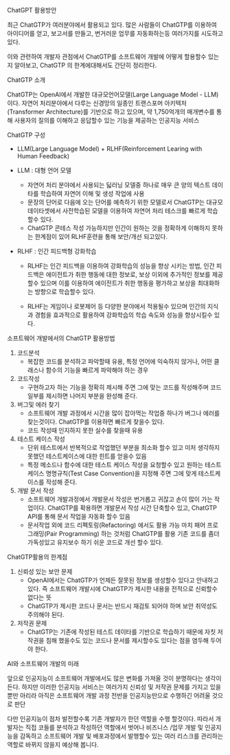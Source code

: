 ChatGPT 활용방안



최근 ChatGTP가 여러분야에서 활용되고 있다.  많은 사람들이 ChatGTP를 이용하여 아이디어를 얻고, 보고서를 만들고, 번거러운 업무를 자동화하는등 여러가지를 시도하고 있다.

이와 관련하여 개발자 관점에서  ChatGTP를 소프트웨어 개발에 어떻게 할용할수 있는지 알아보고,  ChatGTP 의 한계에대해서도 간단히 정리한다.



 ChatGTP 소개

 ChatGTP는 OpenAI에서 개발한 대규모언어모델(Large Language Model - LLM) 이다. 자연어 처리분야에서 다루는 신경망의 일종인 트랜스포머 아키텍처(Transformer Architecture)를 기반으로 하고 있으며, 약 1,750억개의 매개변수를 통해 사용자의 질의를  이해하고 응답할수 있는 기능을 제공하는 인공지능 서비스



 ChatGTP 구성

- LLM(Large Language Model) + RLHF(Reinforcement Learing with Human Feedback)

- LLM : 대형 언어 모델

  - 자연어 처리 분야에서 사용되는 딟러닝 모델중 하나로 매우 큰 양의 텍스트 데이타를 학습하여 자연어 이해 및 생성 작업에 사용
  - 문장의 단어로 다음에 오는 단어를 예측하기 위한 모델로서  ChatGTP는 대규모 데이타셋에서 사전학습된 모델을 이용하여 자연어 처리 테스크를 빠르게 학습할수 있다.
  -  ChatGTP 콘테스 작성 가능하지만 인간이 원하는 것을 정확하게 이해하지 못하는 한계점이 있어 RLHF훈련을 통해 보안/개선 되고있다.

- RLHF : 인간 피드백형 강화학습

  - RLHF는 인간 피드백을 이용하여 강화학습의 성능을 향상 시키는 방법, 인간 피드백은 에이전트가 취한 행동에 대한 정보로, 보상 이외에 추가적인 정보를 제공할수 있으며 이를 이용하여 에이전트가 취한 행동을 평가하고 보상을 최대화하는 방향으로 학습할수 있다.

  - RLHF는 게임이나 로봇제어 등 다양한 분야에서 적용될수 있으며 인간의 지식과 경험을 효과적으로 활용하여 강화학습의 학습 속도와 성능을 향상시킬수 있다.

    

소프트웨어 개발에서의  ChatGTP 활용방법

1) 코드분석
   - 복잡한 코드를 분석하고 파악할때 유용,  특정 언어에 익숙하지 않거나, 어떤 클래스나 함수의 기능을 빠르게 파악해야 하는 경우
2) 코드작성
   - 구현하고자 하는 기능을 정확히 제시해 주면 그에 맞는 코드를 작성해주며 코드 일부를 제시하면 나머지 부분을 완성해 준다. 
3) 버그및 에러 찾기
   - 소프트웨어 개발 과정에서 시간을 많이 잡아먹는 작업중 하나가 버그나 에러를 찾는것이다.  ChatGTP를 이용하면 빠르게 찾을수 있다.
   - 코드 작성때 인지하지 못한 실수를 찾을때 유용
4) 테스트 케이스 작성
   - 단위 테스트에서 반복적으로 작업했던 부분을 최소화 할수 있고 미처 생각하지 못했던 테스트케이스에 대한 힌트를 얻을수 있음
   - 특정 메소드나 함수에 대한 테스트 케이스 작성을 요청할수 있고 원하는 테스트케이스 명명규칙(Test Case Convention)을 지정해 주면 그에 맞게 테스트케이스를 작성해 준다.
5) 개발 문서 작성
   - 소프트웨어 개발과정에서 개발문서 작성은 번거롭고 귀잖고 손이 많이 가는 작업이다.  ChatGTP를 확용하면 개발문서 작성 시간 단축할수 있고,  ChatGTP API를 통해 문서 작업을 자동화 할수 있음
   - 문서작업 외에 코드 리펙토링(Refactoring) 에서도 활용 가능 마치 패어 프로그래밍(Pair Programming)  하는 것처럼  ChatGTP를 활용 기존 코드를 좀더 가독성있고 유지보수 하기 쉬운 코드로 개선 할수 있다.



 ChatGTP활용의 한계점

1) 신뢰성 있는 보안 문제
   - OpenAI에서는  ChatGTP가 언제든 잘못된 정보를 생성할수 있다고 안내하고 있다. 즉 소프트웨어 개발시에  ChatGTP가 제시한 내용을 전적으로 신뢰할수 없다는 뜻
   -  ChatGTP가 제시한 코드나 문서는 반드시 재검토 되어야 하며 보안 취약성도 주의해야 된다.
2) 저작권 문제
   -  ChatGTP는 기존에 작성된 테스트 데이타를 기반으로 학습하기 때문에 자칫 저작권을 침해 했을수도 있는 코드나 문서를 제시할수도 있다는 점을 염두해 두어야 한다.



AI와 소프트웨어 개발의 미래

 앞으로 인공지능이 소프트웨어 개발에서도 많은 변화를 가져올 것이 분명하다는 생각이 든다. 하지만 이러한 인공지능 서비스는 여러가지 신뢰성 및 저작권 문제를 가지고 있을 뿐만 아리라 아직은 소프트웨어 개발 과정 전반을 인공지능만으로 수행하긴 어려울 것으로 판단

다만 인공지능이 점차 발전할수록 기존 개발자가 한던 역할을 수행 할것이다.  따라서 개발자는 직접 코들를 분석하고 작성하던 역할에서 벗어나 비즈니스 /업무 개발 및 인공지능을 감독하고 소프트웨어 개발 및 배포과정에서 발행할수 있는 여러 리스크를 관리하는 역할로 바뀌지 않을지 예상해 봅니다.